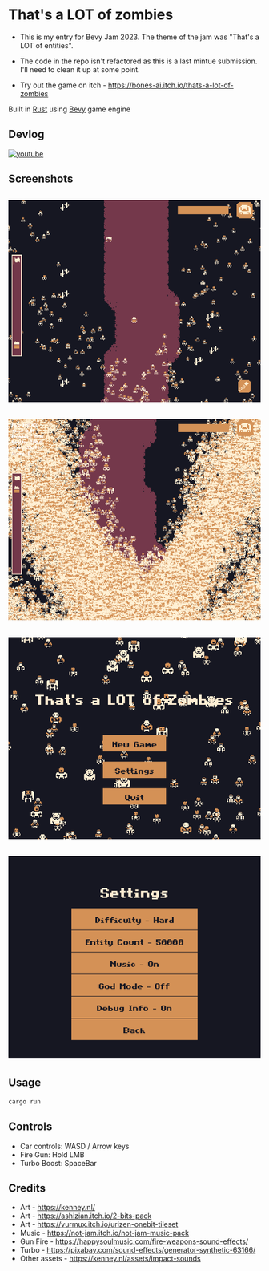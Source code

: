 # That's a LOT of zombies
- This is my entry for Bevy Jam 2023. The theme of the jam was "That's a LOT of entities".
- The code in the repo isn't refactored as this is a last mintue submission. I'll need to clean it up at some point.

- Try out the game on itch - https://bones-ai.itch.io/thats-a-lot-of-zombies

Built in [Rust](https://www.rust-lang.org/) using [Bevy](https://bevyengine.org/) game engine

## Devlog
[![youtube](https://img.youtube.com/vi/aR1WjrZ00Xo/0.jpg)](https://youtu.be/aR1WjrZ00Xo)

## Screenshots
![screenshot2](/screenshot-2.png)
---
![screenshot](/screenshot.png)
---
![screenshot4](/screenshot-4.png)
---
![screenshot3](/screenshot-3.png)
---

## Usage
```bash
cargo run
```

## Controls
- Car controls: WASD / Arrow keys
- Fire Gun: Hold LMB
- Turbo Boost: SpaceBar

## Credits
- Art - https://kenney.nl/
- Art - https://ashizian.itch.io/2-bits-pack
- Art - https://vurmux.itch.io/urizen-onebit-tileset
- Music - https://not-jam.itch.io/not-jam-music-pack
- Gun Fire - https://happysoulmusic.com/fire-weapons-sound-effects/
- Turbo - https://pixabay.com/sound-effects/generator-synthetic-63166/
- Other assets - https://kenney.nl/assets/impact-sounds
